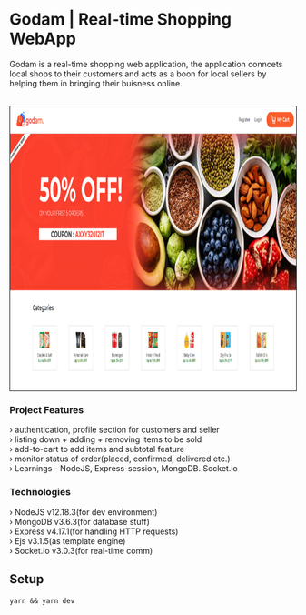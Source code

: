 <h1>Godam | Real-time Shopping WebApp</h1>
<p>Godam is a real-time shopping web application, the application conncets local shops to their customers and acts as a boon for local sellers by helping them in bringing their buisness online.</p>  <br/>
<img src="https://github.com/SanjeevYadavcr7/Godam/blob/master/Godam.PNG" width="1000px" height="500px" align="center" style="border:1px solid" alt="Godam">

<h3>Project Features</h3>
› authentication, profile section for customers and seller <br/>
› listing down + adding + removing items to be sold <br/>
› add-to-cart to add items and subtotal feature <br/>
› monitor status of order(placed, confirmed, delivered etc.) <br/>
› Learnings - NodeJS, Express-session, MongoDB. Socket.io <br/>

<h3> Technologies </h3>
› NodeJS v12.18.3(for dev environment) <br/>
› MongoDB v3.6.3(for database stuff) <br/>
› Express v4.17.1(for handling HTTP requests) <br/>
› Ejs v3.1.5(as template engine)<br/>
› Socket.io v3.0.3(for real-time comm) <br/>

## Setup
```
yarn && yarn dev
```

